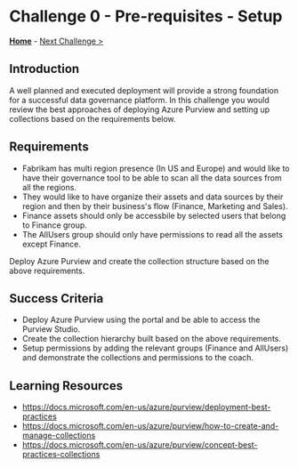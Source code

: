 # Challenge 0 - Pre-requisites - Setup

**[Home](../readme.md)** - [Next Challenge >](./Challenge1.md)

## Introduction

A well planned and executed deployment will provide a strong foundation for a successful data governance platform. In this challenge you would review the best approaches of deploying Azure Purview and setting up collections based on the requirements below.

## Requirements
- Fabrikam has multi region presence (In US and Europe) and would like to have their governance tool to be able to scan all the data sources from all the regions.
- They would like to have organize their assets and data sources by their region and then by their business's flow (Finance, Marketing and Sales).
- Finance assets should only be accessbile by selected users that belong to Finance group.
- The AllUsers group should only have permissions to read all the assets except Finance.

Deploy Azure Purview and create the collection structure based on the above requirements.

## Success Criteria
- Deploy Azure Purview using the portal and be able to access the Purview Studio.
- Create the collection hierarchy built based on the above requirements.
- Setup permissions by adding the relevant groups (Finance and AllUsers) and demonstrate the collections and permissions to the coach.

## Learning Resources
- https://docs.microsoft.com/en-us/azure/purview/deployment-best-practices
- https://docs.microsoft.com/en-us/azure/purview/how-to-create-and-manage-collections
- https://docs.microsoft.com/en-us/azure/purview/concept-best-practices-collections
